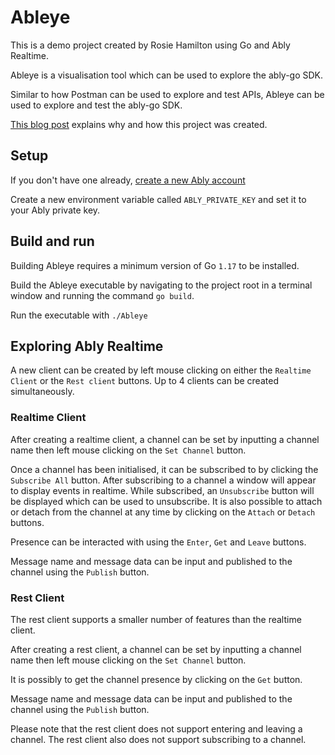 # Ableye

This is a demo project created by Rosie Hamilton using Go and Ably Realtime.

Ableye is a visualisation tool which can be used to explore the ably-go SDK. 

Similar to how Postman can be used to explore and test APIs, Ableye can be used to explore and test the ably-go SDK.

[This blog post](https://ably.com/blog/ablyeye-how-we-visualized-an-ably-sdk-with-go-and-ebiten) explains why and how this project was created. 

## Setup 

If you don't have one already, [create a new Ably account](https://ably.com/sign-up)

Create a new environment variable called `ABLY_PRIVATE_KEY` and set it to your Ably private key.

## Build and run

Building Ableye requires a minimum version of Go `1.17` to be installed.

Build the Ableye executable by navigating to the project root in a terminal window and running the command `go build`.

Run the executable with `./Ableye`

## Exploring Ably Realtime

A new client can be created by left mouse clicking on either the `Realtime Client` or the `Rest client` buttons. Up to 4 clients can be created simultaneously.

### Realtime Client

After creating a realtime client, a channel can be set by inputting a channel name then left mouse clicking on the `Set Channel` button.

Once a channel has been initialised, it can be subscribed to by clicking the `Subscribe All` button. After subscribing to a channel a window will appear to display events in realtime. While subscribed, an `Unsubscribe` button will be displayed which can be used to unsubscribe. It is also possible to attach or detach from the channel at any time by clicking on the `Attach` or `Detach` buttons.

Presence can be interacted with using the `Enter`, `Get` and `Leave` buttons.

Message name and message data can be input and published to the channel using the `Publish` button.

### Rest Client

The rest client supports a smaller number of features than the realtime client.

After creating a rest client, a channel can be set by inputting a channel name then left mouse clicking on the `Set Channel` button.

It is possibly to get the channel presence by clicking on the `Get` button. 

Message name and message data can be input and published to the channel using the `Publish` button.

Please note that the rest client does not support entering and leaving a channel. The rest client also does not support subscribing to a channel.
